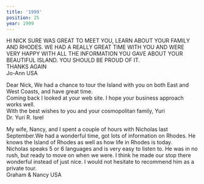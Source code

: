 ```yaml
---
title: '1999'
position: 25
year: 1999
---
```


HI NICK SURE WAS GREAT TO MEET YOU, LEARN ABOUT YOUR FAMILY AND RHODES. WE HAD A REALLY GREAT TIME WITH YOU AND WERE VERY HAPPY WITH ALL THE INFORMATION YOU GAVE ABOUT YOUR BEAUTIFUL ISLAND. YOU SHOULD BE PROUD OF IT.<br>
THANKS AGAIN<br>
Jo-Ann USA

Dear Nick, We had a chance to tour the Island with you on both East and West Coasts, and have great time.<br>
Coming back I looked at your web site. I hope your business approach works well.<br>
With the best wishes to you and your cosmopolitan family, Yuri<br>
Dr. Yuri R. Isrel

My wife, Nancy, and I spent a couple of hours with Nicholas last September.We had a wonderful time, got lots of information on Rhodes. He knows the Island of Rhodes as well as how life in Rhodes is today.<br>
Nicholas speaks 5 or 6 languages and is very easy to listen to. He was in no rush, but ready to move on when we were. I think he made our stop there wonderful instead of just nice. I would not hesitate to recommend him as a private tour.<br>
Graham & Nancy USA